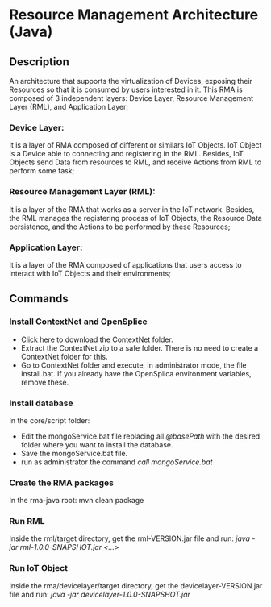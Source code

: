 # Resource Management Architecture (Java)
## Description
An architecture that supports the virtualization of Devices, exposing their Resources so that it is consumed by users interested in it. This RMA is composed of 3 independent layers: Device Layer, Resource Management Layer (RML), and Application Layer;
### Device Layer: 
It is a layer of RMA composed of different or similars IoT Objects. IoT Object is a Device able to connecting and registering in the RML. Besides, IoT Objects send Data from resources to RML, and receive Actions from RML to perform some task;
### Resource Management Layer (RML): 
It is a layer of the RMA that works as a server in the IoT network. Besides, the RML manages the registering process  of IoT Objects, the Resource Data persistence, and the Actions to be performed by these Resources;
### Application Layer: 
It is a layer of the RMA composed of applications that users access to interact with IoT Objects and their environments;

## Commands

### Install ContextNet and OpenSplice
- [Click here](https://1drv.ms/u/s!AvIsgxTTFPWkiiampwSrpS5toXG2) to download the ContextNet folder.
- Extract the ContextNet.zip to a safe folder. There is no need to create a ContextNet folder for this.
- Go to ContextNet folder and execute, in administrator mode, the file install.bat. If you already have the OpenSplica
 environment variables, remove these.

### Install database
In the core/script folder:
- Edit the mongoService.bat file replacing all *@basePath* with the desired folder where you want to install the
 database.
- Save the mongoService.bat file.
- run as administrator the command *call mongoService.bat*

### Create the RMA packages
In the rma-java root: mvn clean package

### Run RML
Inside the rml/target directory, get the rml-VERSION.jar file and run:
*java -jar rml-1.0.0-SNAPSHOT.jar <gatewayIP1> <gatewayPort1> <gatewayIP2> <gatewayPort2> <...>*
    
### Run IoT Object
Inside the rma/devicelayer/target directory, get the devicelayer-VERSION.jar file and run:
*java -jar devicelayer-1.0.0-SNAPSHOT.jar <gatewayIP> <gatewayPort> <ConfigJsonFile>*
